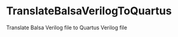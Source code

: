 TranslateBalsaVerilogToQuartus
==============================

Translate Balsa Verilog file to Quartus Verilog file
